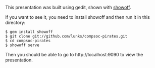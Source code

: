 
This presentation was built using gedit, shown with [showoff](http://github.com/schacon/showoff).

If you want to see it, you need to install showoff and then run
it in this directory:

    $ gem install showoff    
    $ git clone git://github.com/lunks/compsoc-pirates.git    
    $ cd compsoc-pirates      
    $ showoff serve


Then you should be able to go to http://localhost:9090 to view the
presentation.
